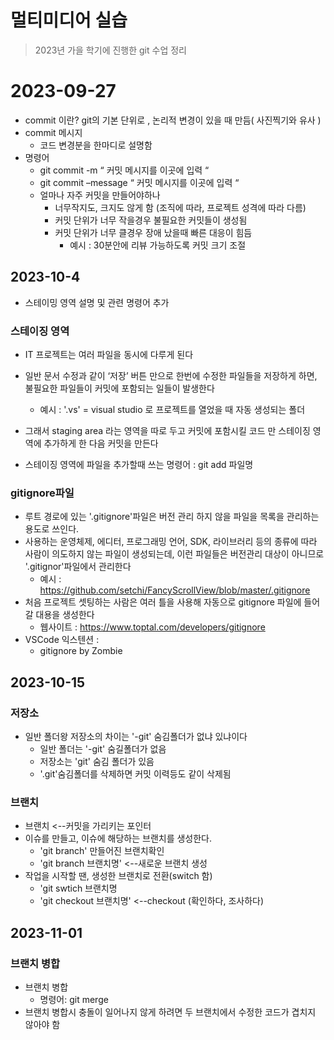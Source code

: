 # 멀티미디어 실습 

> 2023년 가을 학기에 진행한  git 수업 정리 

# 2023-09-27
- commit 이란? git의 기본 단위로 , 논리적 변경이 있을 때 만듬( 사진찍기와 유사 )
- commit 메시지 
    - 코드 변경분을 한마디로 설명함 
- 명령어
    - git commit -m “ 커밋 메시지를 이곳에 입력 “ 
    - git commit –message “  커밋 메시지를 이곳에 입력 “
    - 얼마나 자주 커밋을 만들어야하나 
        - 너무작지도, 크지도 않게 함 (조직에 따라, 프로젝트 성격에 따라 다름)
        - 커밋 단위가 너무 작을경우 불필요한 커밋들이 생성됨
        - 커밋 단위가 너무 클경우 장애 났을때 빠른 대응이 힘듬
            - 예시 : 30분안에 리뷰 가능하도록 커밋 크기 조절 

## 2023-10-4 

- 스테이밍 영역 설명 및 관련 명령어 추가 

### 스테이징 영역 
- IT 프로젝트는 여러 파일을 동시에 다루게 된다 
- 일반 문서 수정과 같이 ‘저장’ 버튼 만으로 한번에 수정한 파일들을 저장하게 하면, 불필요한 파일들이 커밋에 포함되는 일들이 발생한다 
    - 예시 : '.vs' = visual studio 로 프로젝트를  열었을 때 자동 생성되는 폴더 

- 그래서 staging area 라는 영역을 따로 두고 커밋에 포함시킬 코드 만 스테이징 영역에 추가하게 한 다음 커밋을 만든다
- 스테이징 영역에 파일을 추가할때 쓰는 명령어 : git add 파일명 
### gitignore파일 
- 루트 경로에 있는 '.gitignore'파일은 버전 관리 하지 않을 파일을 목록을 관리하는 용도로 쓰인다.
- 사용하는 운영체제, 에디터, 프로그래밍 언어, SDK, 라이브러리 등의 종류에 따라 사람이 의도하지 않는 파일이 생성되는데, 이런 파일들은 버전관리 대상이 아니므로 '.gitignor'파일에서 관리한다 
    - 예시 : https://github.com/setchi/FancyScrollView/blob/master/.gitignore
- 처음 프로젝트 셋팅하는 사람은 여러 틀을 사용해 자동으로 gitignore 파일에 들어갈 대용을 생성한다 
    - 웹사이트 : https://www.toptal.com/developers/gitignore
- VSCode 익스텐션 : 
    - gitignore by Zombie 

## 2023-10-15
### 저장소
- 일반 폴더왕 저장소의 차이는 '-git' 숨김폴더가 없냐 있냐이다 
    - 일반 폴더는 '-git' 숨길폴더가 없음
    - 저장소는 'git' 숨김 폴더가 있음 
    - '.git'숨김폴더를 삭제하면 커밋 이력등도 같이 삭제됨

### 브랜치
- 브랜치 <--커밋을 가리키는 포인터
- 이슈를 만들고, 이슈에 해당하는 브랜치를 생성한다.
    - 'git branch' 만들어진 브랜치확인
    - 'git branch 브랜치명' <--새로운 브랜치 생성
- 작업을 시작할 땐, 생성한 브랜치로 전환(switch 함)
    - 'git swtich 브랜치명
    - 'git checkout 브랜치명' <--checkout (확인하다, 조사하다)  

## 2023-11-01
### 브랜치 병합
- 브랜치 병합
    - 명령어: git merge
- 브랜치 병합시 충돌이 일어나지 않게 하려면 두 브랜치에서 수정한 코드가 겹치지 않아야 함
